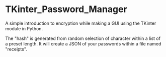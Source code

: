 # TKinter_Password_Manager
A simple introduction to encryption while making a GUI using the TKinter module in Python.

The "hash" is generated from random selection of character within a list of a preset length.
It will create a JSON of your passwords within a file named "receipts".

